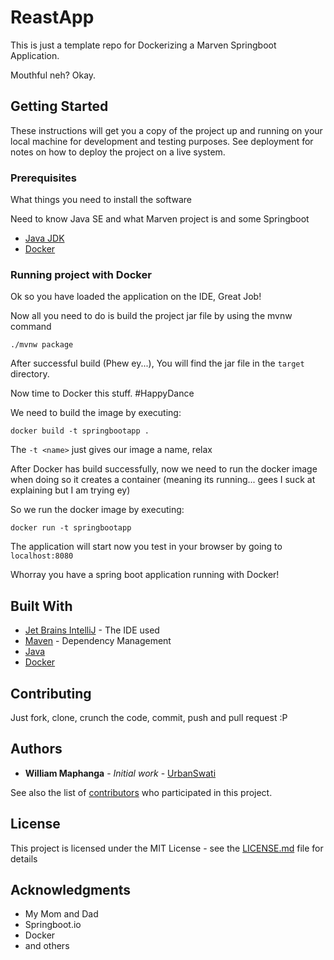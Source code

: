 # ReastApp

This is just a template repo for Dockerizing a Marven Springboot Application.

Mouthful neh? Okay.

## Getting Started

These instructions will get you a copy of the project up and running on your local machine for development and testing purposes. See deployment for notes on how to deploy the project on a live system.

### Prerequisites

What things you need to install the software

Need to know Java SE and what Marven project is and some Springboot

- [Java JDK](http://www.oracle.com/technetwork/java/javase/downloads/jdk8-downloads-2133151.html)
- [Docker](https://www.docker.com/get-docker)


### Running project with Docker

Ok so you have loaded the application on the IDE, Great Job!

Now all you need to do is build the project jar file
by using the mvnw command
```
./mvnw package
```
After successful build (Phew ey...), You will find the jar file in the `target` directory.

Now time to Docker this stuff. #HappyDance

We need to build the image by executing:
```
docker build -t springbootapp .
```
The `-t <name>` just gives our image a name, relax

After Docker has build successfully, now we need to run the docker image
when doing so it creates a container (meaning its running... gees I suck at explaining but I am trying ey)

So we run the docker image by executing:
```
docker run -t springbootapp
```
The application will start now you test in your browser by going to `localhost:8080`

Whorray you have a spring boot application running with Docker!

## Built With

* [Jet Brains IntelliJ](https://www.jetbrains.com/idea/) - The IDE used
* [Maven](https://maven.apache.org/) - Dependency Management
* [Java](http://www.oracle.com/technetwork/java/javase/downloads/jdk8-downloads-2133151.html)
* [Docker](https://www.docker.com/get-docker)

## Contributing

Just fork, clone, crunch the code, commit, push and pull request :P 

## Authors

* **William Maphanga** - *Initial work* - [UrbanSwati](https://github.com/UrbanSwati)

See also the list of [contributors](https://github.com/your/project/contributors) who participated in this project.

## License

This project is licensed under the MIT License - see the [LICENSE.md](LICENSE.md) file for details

## Acknowledgments

* My Mom and Dad
* Springboot.io
* Docker
* and others
